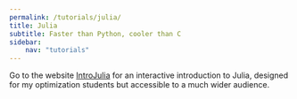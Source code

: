 ```yaml
---
permalink: /tutorials/julia/
title: Julia
subtitle: Faster than Python, cooler than C
sidebar:
    nav: "tutorials"
---
```


Go to the website [IntroJulia](https://gdalle.github.io/IntroJulia/) for an interactive introduction to Julia, designed for my optimization students but accessible to a much wider audience.
